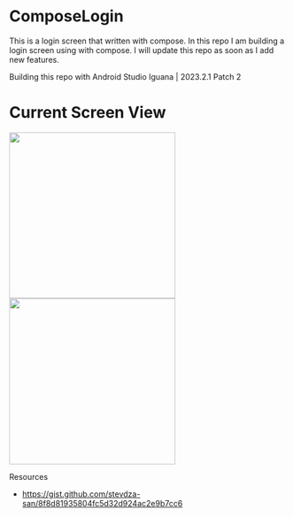 # ComposeLogin
This is a login screen that written with compose. In this repo I am building a login screen using with compose. I will update this repo as soon as I add new features.

Building this repo with Android Studio Iguana | 2023.2.1 Patch 2


# Current Screen View

<img src="https://github.com/mustafaberk1996/ComposeLogin/assets/57665619/2304a98a-40e1-41ec-ad48-f0af3923faf3" width="300px" />
<img src="https://github.com/mustafaberk1996/ComposeLogin/assets/57665619/f7a4e42b-167b-43b9-9357-4638f91a3a35" width="300px" />


Resources
- https://gist.github.com/stevdza-san/8f8d81935804fc5d32d924ac2e9b7cc6
